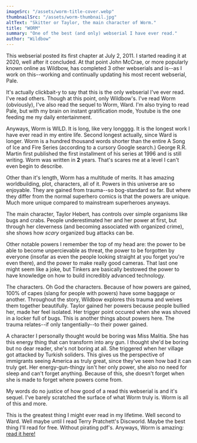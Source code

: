 ```yaml
---
imageSrc: "/assets/worm-title-cover.webp"
thumbnailSrc: "/assets/worm-thumbnail.jpg"
altText: "Skitter or Taylor, the main character of Worm."
title: "WORM"
summary: "One of the best (and only) webserial I have ever read."
author: "Wildbow"
---
```


This webserial posted its first chapter at July 2, 2011. I started reading it at 2020, well after it concluded. At that point John McCrae, or more popularly known online as Wildbow, has completed 3 other webserials and is--as I work on this--working and continually updating his most recent webserial, Pale.

It's actually clickbait-y to say that this is the only webserial I've ever read. I've read others. Though at this point, only Wildbow's. I've read Worm (obviously), I've also read the sequel to Worm, Ward. I'm also trying to read Pale, but with my brain on instant gratification mode, Youtube is the one feeding me my daily entertainment.

Anyways, Worm is WILD. It is long, like very longggg. It is the longest work I have ever read in my entire life. Second longest actually, since Ward is longer. Worm is a hundred thousand words shorter than the entire A Song of Ice and Fire Series (according to a cursory Google search.) George R.R. Martin first published the first installment of his series at 1996 and is still writing. Worm was written in **2** years. That's scares me at a level I can't even begin to describe.

Other than it's length, Worm has a multitude of merits. It has amazing worldbuilding, plot, characters, all of it. Powers in this universe are so enjoyable. They are gained from trauma--so bog-standard so far. But where they differ from the normal superhero comics is that the powers are unique. Much more unique compared to mainstream superheroes anyways.

The main character, Taylor Hebert, has controls over simple organisms like bugs and crabs. People underestimated her and her power at first, but through her cleverness (and becoming associated with organized crime), she shows how *scary* organized bug attacks can be. 

Other notable powers I remember the top of my head are: the power to be able to become unpercievable as threat, the power to be forgotten by everyone (insofar as even the people looking straight at you forget you're even there), and the power to make really good cameras. That last one might seem like a joke, but Tinkers are basically bestowed the power to have knowledge on how to build incredibly advanced technology.

The characters. Oh God the characters. Because of how powers are gained, 100% of capes (slang for people with powers) have some baggage or another. Throughout the story, Wildbow explores this trauma and weives them together beautifully. Taylor gained her powers because people bullied her, made her feel isolated. Her trigger point occured when she was shoved in a locker full of bugs. This is another things about powers here. The trauma relates--if only tangentially--to their power gained.

A character I personally thought would be boring was Miss Malitia. She has this energy thing that can transform into any gun. I thought she'd be boring but no dear reader, she's not boring at all. She triggered when her village got attacked by Turkish soliders. This gives us the perspective of immigrants seeing America as truly great, since they've seen how bad it can truly get. Her energy-gun-thingy isn't her only power, she also no need for sleep and can't forget anything. Because of this, she doesn't forget when she is made to forget where powers come from.

My words do no justice of how good of a read this webserial is and it's sequel. I've barely scratched the surface of what Worm truly is. Worm is all of this and more.

This is the greatest thing I might ever read in my lifetime. Well second to Ward. Well maybe until I read Terry Pratchett's Discworld. Maybe the best thing I'll read for free. Without pirating pdf's. Anyways, Worm is amazing: [read it here!](https://parahumans.wordpress.com/2011/06/11/1-1/)